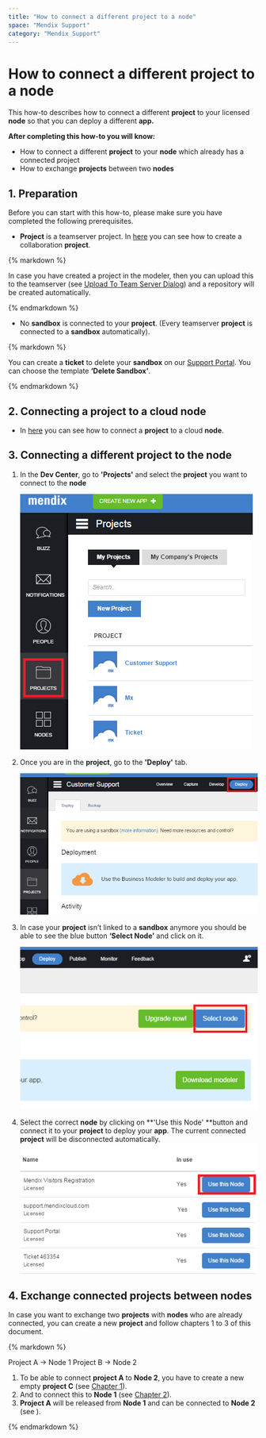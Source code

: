 ```yaml
---
title: "How to connect a different project to a node"
space: "Mendix Support"
category: "Mendix Support"
---
```

# How to connect a different project to a node

This how-to describes how to connect a different **project** to your licensed **node** so that you can deploy a different **app.**

**After completing this how-to you will know:**

*   How to connect a different **project** to your **node** which already has a connected project
*   How to exchange **projects** between two **nodes**

## 1. Preparation

Before you can start with this how-to, please make sure you have completed the following prerequisites.

*   **Project** is a teamserver project. In [here](/howto6/create-and-deploy-your-first-app) you can see how to create a collaboration **project**.

<div class="alert alert-info">{% markdown %}

In case you have created a project in the modeler, then you can upload this to the teamserver (see [Upload To Team Server Dialog](/refguide6/upload-to-team-server-dialog)) and a repository will be created automatically.

{% endmarkdown %}</div>

*   No **sandbox** is connected to your **project**. (Every teamserver **project** is connected to a **sandbox** automatically).

<div class="alert alert-info">{% markdown %}

You can create a **ticket** to delete your **sandbox** on our [Support Portal](https://support.mendix.com/). You can choose the template **‘Delete Sandbox’**.

{% endmarkdown %}</div>

## 2\. Connecting a project to a cloud node

*   In [here](/mendixcloud/deploying-to-the-cloud) you can see how to connect a **project** to a cloud **node**.

## 3\. Connecting a different project to the node

1.  In the **Dev Center**, go to **'Projects'** and select the **project** you want to connect to the **node** 

    ![](attachments/19202636/19398908.png)
2.  Once you are in the **project**, go to the **'Deploy'** tab.

    ![](attachments/19202636/19398909.png)
3.  In case your **project** isn’t linked to a **sandbox** anymore you should be able to see the blue button **‘Select Node’** and click on it.

    ![](attachments/19202636/19398912.png)
4.  Select the correct **node** by clicking on **'Use this Node' **button and connect it to your **project** to deploy your **app**. The current connected **project** will be disconnected automatically.
    ![](attachments/19202636/19398913.png)

## 4\. Exchange connected projects between nodes

In case you want to exchange two **projects** with **nodes** who are already connected, you can create a new **project** and follow chapters 1 to 3 of this document.

<div class="alert alert-info">{% markdown %}

Project A → Node 1
Project B → Node 2

1.  To be able to connect **project A** to **Node 2**, you have to create a new empty **project C** (see [Chapter 1](/mxsupport/how-to-connect-a-different-project-to-a-node)).
2.  And to connect this to **Node 1** (see [Chapter 2](/mxsupport/how-to-connect-a-different-project-to-a-node)). 
3.  **Project A** will be released from **Node 1** and can be connected to **Node 2** (see ).

{% endmarkdown %}</div>
